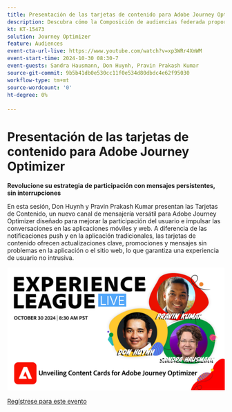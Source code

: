 ```yaml
---
title: Presentación de las tarjetas de contenido para Adobe Journey Optimizer
description: Descubra cómo la Composición de audiencias federada proporciona un enfoque completo para la depuración y activación de audiencias con Real-Time CDP y Journey Optimizer.
kt: KT-15473
solution: Journey Optimizer
feature: Audiences
event-cta-url-live: https://www.youtube.com/watch?v=xp3WRr4XmWM
event-start-time: 2024-10-30 08:30-7
event-guests: Sandra Hausmann, Don Huynh, Pravin Prakash Kumar
source-git-commit: 9b5b41db0e530cc11f0e534d80dbdc4e62f95030
workflow-type: tm+mt
source-wordcount: '0'
ht-degree: 0%

---
```


# Presentación de las tarjetas de contenido para Adobe Journey Optimizer

**Revolucione su estrategia de participación con mensajes persistentes, sin interrupciones**

En esta sesión, Don Huynh y Pravin Prakash Kumar presentan las Tarjetas de Contenido, un nuevo canal de mensajería versátil para Adobe Journey Optimizer diseñado para mejorar la participación del usuario e impulsar las conversaciones en las aplicaciones móviles y web. A diferencia de las notificaciones push y en la aplicación tradicionales, las tarjetas de contenido ofrecen actualizaciones clave, promociones y mensajes sin problemas en la aplicación o el sitio web, lo que garantiza una experiencia de usuario no intrusiva.


![experience league live](assets/30Oct24-webbanner.png)

[Regístrese para este evento](https://engage.adobe.com/ExpLeagueLive-241030.html?s_rtid=7015Y0000048hxzQAA&amp;s_iid=&amp;sfid=&amp;acctid=&amp;ecp=)

